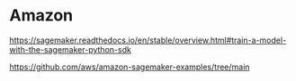 # Amazon

https://sagemaker.readthedocs.io/en/stable/overview.html#train-a-model-with-the-sagemaker-python-sdk

https://github.com/aws/amazon-sagemaker-examples/tree/main
